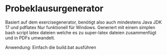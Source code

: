 # Probeklausurgenerator

Basiert auf dem exercisegenerator, benötigt also auch mindestens Java JDK 17 und pdflatex 
Nur funktionell für Windows. 
Generiert mit einem simplen bash script latex dateien welche es zu super-latex dateien zusammenfügt und in PDFs umwandelt. 

Anwendung: Einfach die build.bat ausführen

